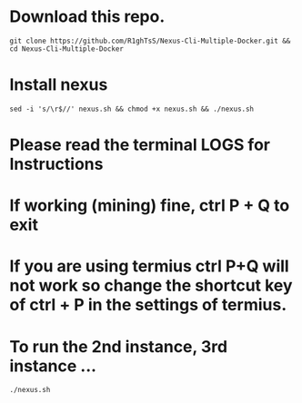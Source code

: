 # Download this repo.
    git clone https://github.com/R1ghTsS/Nexus-Cli-Multiple-Docker.git && cd Nexus-Cli-Multiple-Docker
# Install nexus
    sed -i 's/\r$//' nexus.sh && chmod +x nexus.sh && ./nexus.sh
# Please read the terminal LOGS for Instructions
# If working (mining) fine, ctrl P + Q to exit
# If you are using termius ctrl P+Q will not work so change the shortcut key of ctrl + P in the settings of termius.
# To run the 2nd instance, 3rd instance ...
    ./nexus.sh
